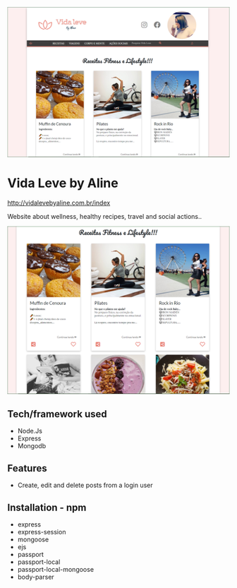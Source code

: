 ![Screenshot](public/imgs/Screenshot01.png "Screenshot")
# Vida Leve by Aline

http://vidalevebyaline.com.br/index

Website about wellness, healthy recipes, travel and social actions..

![Screenshot](public/imgs/Screenshot02.png "Screenshot")


## Tech/framework used
* Node.Js
* Express
* Mongodb

## Features

* Create, edit and delete posts from a login user

## Installation - npm
* express
* express-session
* mongoose
* ejs
* passport
* passport-local
* passport-local-mongoose
* body-parser
